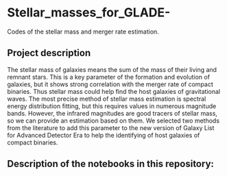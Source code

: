 # Stellar_masses_for_GLADE-
Codes of the stellar mass and merger rate estimation. 

## Project description

The stellar mass of galaxies means the sum of the mass of their living and remnant stars. This is a key parameter of the formation and evolution of galaxies, but it shows strong correlation with the merger rate of compact binaries. Thus stellar mass could help find the host galaxies of gravitational waves.
The most precise method of stellar mass estimation is spectral energy distribution fitting, but this requires values in numerous magnitude bands.
However, the infrared magnitudes are good tracers of stellar mass, so we can provide an estimation based on them.
We selected two methods from the literature to add this parameter to the new version of Galaxy List for Advanced Detector Era to help the identifying of host galaxies of compact binaries.


## Description of the notebooks in this repository:
